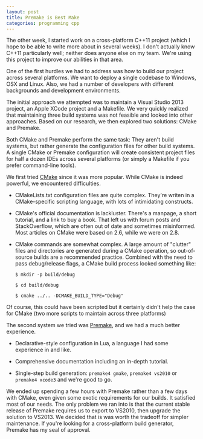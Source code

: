 ```yaml
---
layout: post
title: Premake is Best Make
categories: programming cpp
---
```


The other week, I started work on a cross-platform C++11 project (which I hope to be able to write more about in several weeks). I don't actually know C++11 particularly well; neither does anyone else on my team. We're using this project to improve our abilities in that area.

One of the first hurdles we had to address was how to build our project across several platforms. We want to deploy a single codebase to Windows, OSX and Linux. Also, we had a number of developers with different backgrounds and development environments.

The initial approach we attempted was to maintain a Visual Studio 2013 project, an Apple XCode project and a Makefile. We very quickly realized that maintaining three build systems was not feasible and looked into other approaches. Based on our research, we then explored two solutions: CMake and Premake.

Both CMake and Premake perform the same task: They aren't build systems, but rather generate the configuration files for other build systems. A single CMake or Premake configuration will create consistent project files for half a dozen IDEs across several platforms (or simply a Makefile if you prefer command-line tools).

We first tried [CMake](http://cmake.org/) since it was more popular. While CMake is indeed powerful, we encountered difficulties.

* CMakeLists.txt configuration files are quite complex. They're writen in a CMake-specific scripting language, with lots of intimidating constructs.

* CMake's official documentation is lackluster. There's a manpage, a short tutorial, and a link to buy a book. That left us with forum posts and StackOverflow, which are often out of date and sometimes misinformed. Most articles on CMake were based on 2.6, while we were on 2.8.

* CMake commands are somewhat complex. A large amount of "clutter" files and directories are generated during a CMake operation, so out-of-source builds are a recommended practice. Combined with the need to pass debug/release flags, a CMake build process looked something like:

    `$ mkdir -p build/debug`

    `$ cd build/debug`

    `$ cmake ../.. -DCMAKE_BUILD_TYPE="Debug"`

Of course, this could have been scripted but it certainly didn't help the case for CMake (two more scripts to maintain across three platforms)

The second system we tried was [Premake](http://industriousone.com/premake), and we had a much better experience.

* Declarative-style configuration in Lua, a language I had some experience in and like.

* Comprehensive documentation including an in-depth tutorial.

* Single-step build generation: `premake4 gmake`, `premake4 vs2010` or `premake4 xcode3` and we're good to go.

We ended up spending a few hours with Premake rather than a few days with CMake, even given some exotic requirements for our builds. It satisfied most of our needs. The only problem we ran into is that the current stable release of Premake requires us to export to VS2010, then upgrade the solution to VS2013. We decided that is was worth the tradeoff for simpler maintenance. If you're looking for a cross-platform build generator, Premake has my seal of approval.
